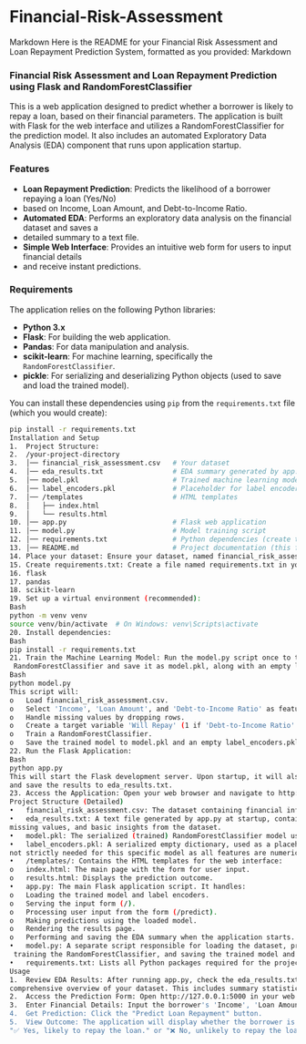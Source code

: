 # Financial-Risk-Assessment
Markdown
Here is the README for your Financial Risk Assessment and Loan Repayment Prediction System, formatted as you provided:
Markdown
### Financial Risk Assessment and Loan Repayment Prediction using Flask and RandomForestClassifier

This is a web application designed to predict whether a borrower is likely to repay a loan, based on their financial parameters.
The application is built with Flask for the web interface and utilizes a RandomForestClassifier for the prediction model. 
It also includes an automated Exploratory Data Analysis (EDA) component that runs upon application startup.

### Features

* **Loan Repayment Prediction**: Predicts the likelihood of a borrower repaying a loan (Yes/No)
* based on Income, Loan Amount, and Debt-to-Income Ratio.
* **Automated EDA**: Performs an exploratory data analysis on the financial dataset and saves a
* detailed summary to a text file.
* **Simple Web Interface**: Provides an intuitive web form for users to input financial details
* and receive instant predictions.

### Requirements

The application relies on the following Python libraries:

* **Python 3.x**
* **Flask**: For building the web application.
* **Pandas**: For data manipulation and analysis.
* **scikit-learn**: For machine learning, specifically the `RandomForestClassifier`.
* **pickle**: For serializing and deserializing Python objects (used to save and load the trained model).

You can install these dependencies using `pip` from the `requirements.txt` file (which you would create):

```bash
pip install -r requirements.txt
Installation and Setup
1.	Project Structure:
2.	/your-project-directory
3.	│── financial_risk_assessment.csv   # Your dataset
4.	│── eda_results.txt                 # EDA summary generated by app.py
5.	│── model.pkl                       # Trained machine learning model
6.	│── label_encoders.pkl              # Placeholder for label encoders (empty in this case)
7.	│── /templates                      # HTML templates
8.	│   ├── index.html
9.	│   └── results.html
10.	│── app.py                          # Flask web application
11.	│── model.py                        # Model training script
12.	│── requirements.txt                # Python dependencies (create this file)
13.	│── README.md                       # Project documentation (this file)
14.	Place your dataset: Ensure your dataset, named financial_risk_assessment.csv, is in the root directory of your project (same level as app.py and model.py).
15.	Create requirements.txt: Create a file named requirements.txt in your project root with the following content:
16.	flask
17.	pandas
18.	scikit-learn
19.	Set up a virtual environment (recommended):
Bash
python -m venv venv
source venv/bin/activate  # On Windows: venv\Scripts\activate
20.	Install dependencies:
Bash
pip install -r requirements.txt
21.	Train the Machine Learning Model: Run the model.py script once to train the
 RandomForestClassifier and save it as model.pkl, along with an empty label_encoders.pkl file.
Bash
python model.py
This script will:
o	Load financial_risk_assessment.csv.
o	Select 'Income', 'Loan Amount', and 'Debt-to-Income Ratio' as features.
o	Handle missing values by dropping rows.
o	Create a target variable 'Will Repay' (1 if 'Debt-to-Income Ratio' < 0.4, else 0).
o	Train a RandomForestClassifier.
o	Save the trained model to model.pkl and an empty label_encoders.pkl.
22.	Run the Flask Application:
Bash
python app.py
This will start the Flask development server. Upon startup, it will also automatically perform EDA
and save the results to eda_results.txt.
23.	Access the Application: Open your web browser and navigate to http://127.0.0.1:5000.
Project Structure (Detailed)
•	financial_risk_assessment.csv: The dataset containing financial information for loan repayment prediction.
•	eda_results.txt: A text file generated by app.py at startup, containing a summary of descriptive statistics,
missing values, and basic insights from the dataset.
•	model.pkl: The serialized (trained) RandomForestClassifier model used for predictions.
•	label_encoders.pkl: A serialized empty dictionary, used as a placeholder for potential label encoders, though
not strictly needed for this specific model as all features are numeric.
•	/templates/: Contains the HTML templates for the web interface:
o	index.html: The main page with the form for user input.
o	results.html: Displays the prediction outcome.
•	app.py: The main Flask application script. It handles:
o	Loading the trained model and label encoders.
o	Serving the input form (/).
o	Processing user input from the form (/predict).
o	Making predictions using the loaded model.
o	Rendering the results page.
o	Performing and saving the EDA summary when the application starts.
•	model.py: A separate script responsible for loading the dataset, preprocessing it,
 training the RandomForestClassifier, and saving the trained model and label encoders.
•	requirements.txt: Lists all Python packages required for the project.
Usage
1.	Review EDA Results: After running app.py, check the eda_results.txt file in your project directory for a
comprehensive overview of your dataset. This includes summary statistics, missing values, and data insights.
2.	Access the Prediction Form: Open http://127.0.0.1:5000 in your web browser.
3.	Enter Financial Details: Input the borrower's 'Income', 'Loan Amount', and 'Debt-to-Income Ratio' into the respective fields.
4.	Get Prediction: Click the "Predict Loan Repayment" button.
5.	View Outcome: The application will display whether the borrower is
"✅ Yes, likely to repay the loan." or "❌ No, unlikely to repay the loan." based on the model's prediction.
